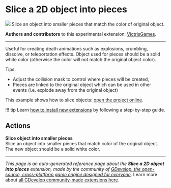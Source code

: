# Slice a 2D object into pieces

<img src="https://asset-resources.gdevelop.io/public-resources/Icons/2ea979b9db9294f26b40687e214f26d7926682457113ccc6dca4174bce6033aa_knife.svg" class="extension-icon"></img>
Slice an object into smaller pieces that match the color of original object.

**Authors and contributors** to this experimental extension: [VictrisGames](https://gd.games/VictrisGames).

---

Useful for creating death animations such as explosions, crumbling, dissolve, or teleportation effects.
Object used for pieces should be a solid white color (otherwise the color will not match the original object color).

Tips:

- Adjust the collision mask to control where pieces will be created,
- Pieces are linked to the original object which can be used in other events (i.e. explode away from the original object)

This example shows how to slice objects: [open the project online](https://editor.gdevelop.io/?project=example://object-slicer.json).

!!! tip
    Learn [how to install new extensions](/gdevelop5/extensions/search) by following a step-by-step guide.

## Actions

**Slice object into smaller pieces**  
Slice an object into smaller pieces that match color of the original object. The new object should be a solid white color.




---

*This page is an auto-generated reference page about the **Slice a 2D object into pieces** extension, made by the community of [GDevelop, the open-source, cross-platform game engine designed for everyone](https://gdevelop.io/).* Learn more about [all GDevelop community-made extensions here](/gdevelop5/extensions).